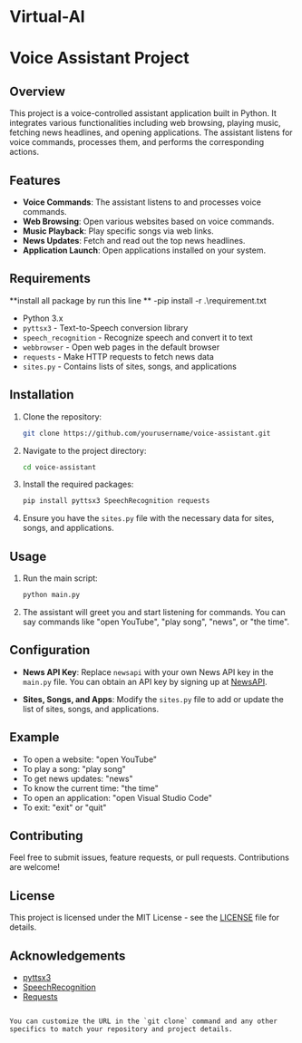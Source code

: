 # Virtual-AI



# Voice Assistant Project

## Overview

This project is a voice-controlled assistant application built in Python. It integrates various functionalities including web browsing, playing music, fetching news headlines, and opening applications. The assistant listens for voice commands, processes them, and performs the corresponding actions.

## Features

- **Voice Commands**: The assistant listens to and processes voice commands.
- **Web Browsing**: Open various websites based on voice commands.
- **Music Playback**: Play specific songs via web links.
- **News Updates**: Fetch and read out the top news headlines.
- **Application Launch**: Open applications installed on your system.

## Requirements

**install all package by run this line **
  -pip install -r .\requirement.txt

- Python 3.x
- `pyttsx3` - Text-to-Speech conversion library
- `speech_recognition` - Recognize speech and convert it to text
- `webbrowser` - Open web pages in the default browser
- `requests` - Make HTTP requests to fetch news data
- `sites.py` - Contains lists of sites, songs, and applications

## Installation

1. Clone the repository:

   ```bash
   git clone https://github.com/yourusername/voice-assistant.git
   ```

2. Navigate to the project directory:

   ```bash
   cd voice-assistant
   ```

3. Install the required packages:

   ```bash
   pip install pyttsx3 SpeechRecognition requests
   ```

4. Ensure you have the `sites.py` file with the necessary data for sites, songs, and applications.

## Usage

1. Run the main script:

   ```bash
   python main.py
   ```

2. The assistant will greet you and start listening for commands. You can say commands like "open YouTube", "play song", "news", or "the time".

## Configuration

- **News API Key**: Replace `newsapi` with your own News API key in the `main.py` file. You can obtain an API key by signing up at [NewsAPI](https://newsapi.org/).

- **Sites, Songs, and Apps**: Modify the `sites.py` file to add or update the list of sites, songs, and applications.

## Example

- To open a website: "open YouTube"
- To play a song: "play song"
- To get news updates: "news"
- To know the current time: "the time"
- To open an application: "open Visual Studio Code"
- To exit: "exit" or "quit"

## Contributing

Feel free to submit issues, feature requests, or pull requests. Contributions are welcome!

## License

This project is licensed under the MIT License - see the [LICENSE](LICENSE) file for details.

## Acknowledgements

- [pyttsx3](https://pypi.org/project/pyttsx3/)
- [SpeechRecognition](https://pypi.org/project/SpeechRecognition/)
- [Requests](https://pypi.org/project/requests/)

```

You can customize the URL in the `git clone` command and any other specifics to match your repository and project details.
